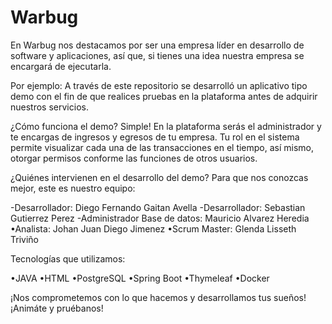 # Warbug

En Warbug nos destacamos por ser una empresa líder en desarrollo de software y aplicaciones, así que, si tienes una idea nuestra empresa se encargará de ejecutarla.

Por ejemplo: A través de este repositorio se desarrolló un aplicativo tipo demo con el fin de que realices pruebas en la plataforma antes de adquirir nuestros servicios.

¿Cómo funciona el demo? Simple! En la plataforma serás el administrador y te encargas de ingresos y egresos de tu empresa. Tu rol en el sistema permite visualizar cada una de las transacciones en el tiempo, así mismo, otorgar permisos conforme las funciones de otros usuarios.

¿Quiénes intervienen en el desarrollo del demo? Para que nos conozcas mejor, este es nuestro equipo:

-Desarrollador: Diego Fernando Gaitan Avella
-Desarrollador: Sebastian Gutierrez Perez
-Administrador Base de datos: Mauricio Alvarez Heredia
•Analista: Johan Juan Diego Jimenez
•Scrum Master: Glenda Lisseth Triviño

Tecnologías que utilizamos:

•JAVA
•HTML
•PostgreSQL
•Spring Boot
•Thymeleaf
•Docker

¡Nos comprometemos con lo que hacemos y desarrollamos tus sueños! ¡Animáte y pruébanos!
